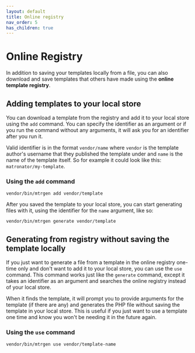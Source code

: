 ```yaml
---
layout: default
title: Online registry
nav_order: 5
has_children: true
---
```


# Online Registry

In addition to saving your templates locally from a file, you can also download and save templates that others have made using the **online template registry**.

## Adding templates to your local store

You can download a template from the registry and add it to your local store using the `add` command. You can specify the identifier as an argument or if you run the command without any arguments, it will ask you for an identifier after you run it.

Valid identifier is in the format `vendor/name` where `vendor` is the template author's username that they published the template under and `name` is the name of the template itself. So for example it could look like this: `matronator/my-template`.

### Using the `add` command

```
vendor/bin/mtrgen add vendor/template
```

After you saved the template to your local store, you can start generating files with it, using the identifier for the `name` argument, like so:

```
vendor/bin/mtrgen generate vendor/template
```

## Generating from registry without saving the template locally

If you just want to generate a file from a template in the online registry one-time only and don't want to add it to your local store, you can use the `use` command. This command works just like the `generate` command, except it takes an identifier as an argument and searches the online registry instead of your local store.

When it finds the template, it will prompt you to provide arguments for the template (if there are any) and generates the PHP file without saving the template in your local store. This is useful if you just want to use a template one time and know you won't be needing it in the future again.

### Using the `use` command

```
vendor/bin/mtrgen use vendor/template-name
```
